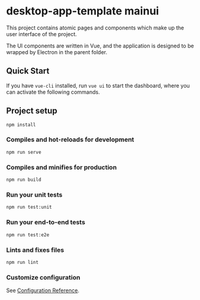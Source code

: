 # desktop-app-template mainui

This project contains atomic pages and components which make up the user interface of the project.

The UI components are written in Vue, and the application is designed to be wrapped by Electron in the parent folder.

## Quick Start

If you have `vue-cli` installed, run `vue ui` to start the dashboard, where you can activate the following commands.

## Project setup
```
npm install
```

### Compiles and hot-reloads for development
```
npm run serve
```

### Compiles and minifies for production
```
npm run build
```

### Run your unit tests
```
npm run test:unit
```

### Run your end-to-end tests
```
npm run test:e2e
```

### Lints and fixes files
```
npm run lint
```

### Customize configuration
See [Configuration Reference](https://cli.vuejs.org/config/).
